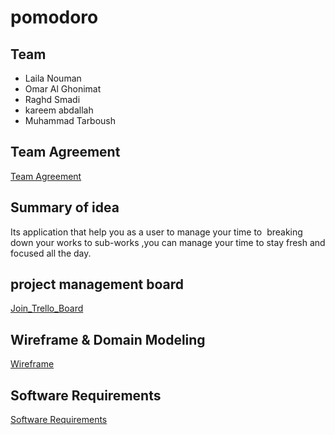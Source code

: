 # pomodoro

## Team

* Laila Nouman
* Omar Al Ghonimat
* Raghd Smadi
* kareem abdallah
* Muhammad Tarboush

## Team Agreement

[Team Agreement](./Team%20Agreement.md)

## Summary of idea

Its application that help you as a user to manage your time to  breaking down your works to sub-works ,you can manage your time to stay fresh and focused all the day.

## project management board

[Join_Trello_Board](https://trello.com/invite/b/QlshRYWh/2087c66944bd519275340b0e46194baa/g4)

## Wireframe & Domain Modeling

[Wireframe](https://miro.com/app/board/uXjVOoaywEA=/?share_link_id=650851568622)

## Software Requirements

[Software Requirements](./requirements.md)